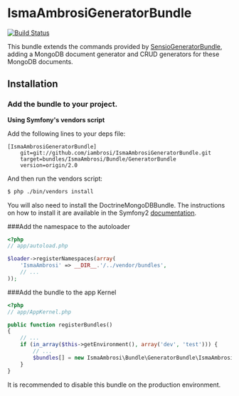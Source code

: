 IsmaAmbrosiGeneratorBundle
==========================

[![Build Status](https://secure.travis-ci.org/iambrosi/IsmaAmbrosiGeneratorBundle.png?branch=2.0)](http://travis-ci.org/iambrosi/IsmaAmbrosiGeneratorBundle)

This bundle extends the commands provided by [SensioGeneratorBundle](https://github.com/sensio/SensioGeneratorBundle), adding a MongoDB document generator and CRUD generators for these MongoDB documents.

Installation
------------

### Add the bundle to your project.

**Using Symfony's vendors script**

Add the following lines to your deps file:

```
[IsmaAmbrosiGeneratorBundle]
    git=git://github.com/iambrosi/IsmaAmbrosiGeneratorBundle.git
    target=bundles/IsmaAmbrosi/Bundle/GeneratorBundle
    version=origin/2.0
```

And then run the vendors script:

```bash
$ php ./bin/vendors install
```

You will also need to install the DoctrineMongoDBBundle. The instructions on how to install it are available in the Symfony2 [documentation](http://symfony.com/doc/current/bundles/DoctrineMongoDBBundle/index.html).

###Add the namespace to the autoloader

```php
<?php
// app/autoload.php

$loader->registerNamespaces(array(
    'IsmaAmbrosi' => __DIR__.'/../vendor/bundles',
    // ...
));
```

###Add the bundle to the app Kernel

```php
<?php
// app/AppKernel.php

public function registerBundles()
{
    // ...
    if (in_array($this->getEnvironment(), array('dev', 'test'))) {
        // ...
        $bundles[] = new IsmaAmbrosi\Bundle\GeneratorBundle\IsmaAmbrosiGeneratorBundle();
    }
}
```
It is recommended to disable this bundle on the production environment.
